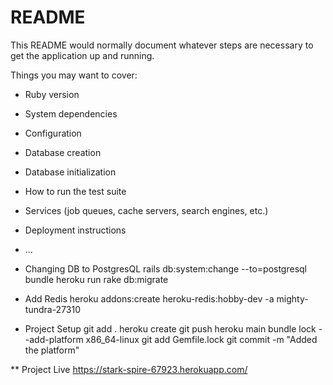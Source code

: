 # README

This README would normally document whatever steps are necessary to get the
application up and running.

Things you may want to cover:

* Ruby version

* System dependencies

* Configuration

* Database creation

* Database initialization

* How to run the test suite

* Services (job queues, cache servers, search engines, etc.)

* Deployment instructions

* ...


* Changing DB to PostgresQL
rails db:system:change --to=postgresql
bundle
heroku run rake db:migrate

* Add Redis
heroku addons:create heroku-redis:hobby-dev -a mighty-tundra-27310

* Project Setup
git add .
heroku create
git push heroku main
bundle lock --add-platform x86_64-linux
git add Gemfile.lock
git commit -m "Added the platform"

** Project Live
https://stark-spire-67923.herokuapp.com/
